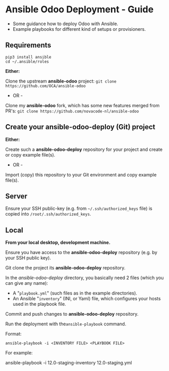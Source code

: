 # Ansible Odoo Deployment - Guide

- Some guidance how to deploy Odoo with Ansible.
- Example playbooks for different kind of setups or provisioners.

## Requirements

```
pip3 install ansible
cd ~/.ansible/roles
```

**Either:**

Clone the upstream **ansible-odoo** project:
`git clone https://github.com/OCA/ansible-odoo`

- OR -

Clone my **ansible-odoo** fork, which has some new features merged from PR's:
`git clone https://github.com/novacode-nl/ansible-odoo`

## Create your ansible-odoo-deploy (Git) project

**Either:**

Create such a **ansible-odoo-deploy** repository for your project and create or copy example file(s).

- OR -

Import (copy) this repository to your Git environment and copy example file(s).

## Server

Ensure your SSH public-key (e.g. from `~/.ssh/authorized_keys` file) is copied into `/root/.ssh/authorized_keys`.

## Local

**From your local desktop, development machine.**

Ensure you have access to the **ansible-odoo-deploy** repository (e.g. by your SSH public key).

Git clone the project its **ansible-odoo-deploy** repository.

In the *ansible-odoo-deploy* directory, you basically need 2 files (which you can give any name):

- A "`playbook.yml`" (such files as in the example directories).
- An Ansible "`inventory`" (INI, or Yaml) file, which configures your hosts used in the playbook file.

Commit and push changes to **ansible-odoo-deploy** repository.

Run the deployment with the`ansible-playbook` command.

Format:

`ansible-playbook -i <INVENTORY FILE> <PLAYBOOK FILE>`

For example:

ansible-playbook -i 12.0-staging-inventory 12.0-staging.yml

